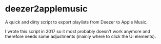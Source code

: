 # deezer2applemusic
A quick and dirty script to export playlists from Deezer to Apple Music.

I wrote this script in 2017 so it most probably doesn't work anymore and therefore needs 
some adjustments (mainly where to click the UI elements).
